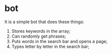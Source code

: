 # bot
It is a simple bot that does these things:
1. Stores keywords in the array;
2. Can randomly get phrases;
3. Puts words in the search bar and opens a page;
4. Types letter by letter in the search bar;

